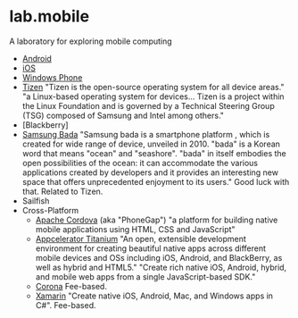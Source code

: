 lab.mobile
==========

A laboratory for exploring mobile computing

* [Android](http://developer.android.com/index.html)
* [iOS](https://developer.apple.com/devcenter/ios/index.action)
* [Windows Phone](https://dev.windowsphone.com/en-us)
* [Tizen](https://www.tizen.org/) "Tizen is the open-source operating
  system for all device areas."  "a Linux-based operating system for
  devices... Tizen is a project within the Linux Foundation and is
  governed by a Technical Steering Group (TSG) composed of Samsung and
  Intel among others."
* [Blackberry]
* [Samsung Bada](http://www.bada.com/) "Samsung bada is a smartphone
  platform , which is created for wide range of device, unveiled in
  2010. "bada" is a Korean word that means "ocean" and
  "seashore". "bada" in itself embodies the open possibilities of the
  ocean: it can accommodate the various applications created by
  developers and it provides an interesting new space that offers
  unprecedented enjoyment to its users."  Good luck with that.  Related to Tizen.
* Sailfish
* Cross-Platform
  * [Apache Cordova](http://cordova.apache.org/) (aka "PhoneGap") "a
    platform for building native mobile applications using HTML, CSS
    and JavaScript"
  * [Appcelerator Titanium](http://www.appcelerator.com/titanium/) "An
    open, extensible development environment for creating beautiful
    native apps across different mobile devices and OSs including iOS,
    Android, and BlackBerry, as well as hybrid and HTML5."  "Create
    rich native iOS, Android, hybrid, and mobile web apps from a
    single JavaScript-based SDK."
  * [Corona](http://coronalabs.com/) Fee-based.
  * [Xamarin](https://xamarin.com/) "Create native iOS, Android, Mac, and Windows apps in C#".  Fee-based.